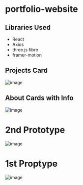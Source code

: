 # portfolio-website


## Libraries Used

- React
- Axios
- three.js fibre
- framer-motion


## Projects Card
![image](https://user-images.githubusercontent.com/59247235/137170312-7cfc0ac3-1f79-4986-8d38-1c0dc55ca213.png)



## About Cards with Info 
![image](https://user-images.githubusercontent.com/59247235/137151334-74bc0b3f-0457-4ad9-8434-e01e8c55ab07.png)


# 2nd Prototype


![image](https://user-images.githubusercontent.com/59247235/137130078-bce26ee0-5ce9-4a16-81f4-5fe357b06c9e.png)





# 1st Proptype

![image](https://user-images.githubusercontent.com/59247235/136989603-c0c89926-7613-43d6-9669-82f6c497d1e7.png)
